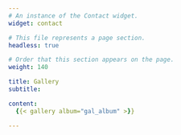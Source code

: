 ```yaml
---
# An instance of the Contact widget.
widget: contact

# This file represents a page section.
headless: true

# Order that this section appears on the page.
weight: 140

title: Gallery
subtitle:

content: 
  {{< gallery album="gal_album" >}}

---
```

